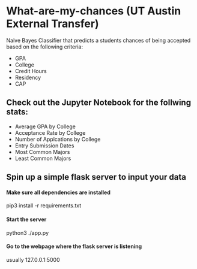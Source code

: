 # What-are-my-chances (UT Austin External Transfer)

Naive Bayes Classifier that predicts a students chances of being accepted based on the following criteria:

- GPA
- College
- Credit Hours
- Residency
- CAP 


## Check out the Jupyter Notebook for the follwing stats:

- Average GPA by College
- Acceptance Rate by College
- Number of Applcations by College
- Entry Submission Dates
- Most Common Majors
- Least Common Majors


## Spin up a simple flask server to input your data

#### Make sure all dependencies are installed 
  pip3 install -r requirements.txt
  
#### Start the server
  python3 ./app.py
  
#### Go to the webpage where the flask server is listening

  usually 127.0.0.1:5000

  

